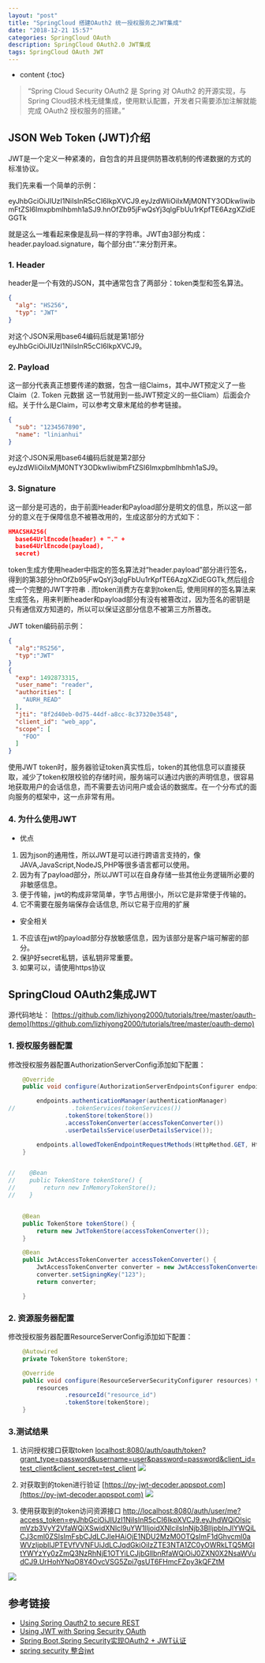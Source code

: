 ```yaml
---
layout: "post"
title: "SpringCloud 搭建OAuth2 统一授权服务之JWT集成"
date: "2018-12-21 15:57"
categories: SpringCloud OAuth
description: SpringCloud OAuth2.0 JWT集成
tags: SpringCloud OAuth JWT
---
```


* content
{:toc}

<div class="postImg" style="background-image:url(http://pjpst7ucp.bkt.clouddn.com/2018-35454f38.png)" ></div>

> “Spring Cloud Security OAuth2 是 Spring 对 OAuth2 的开源实现，与Spring Cloud技术栈无缝集成，使用默认配置，开发者只需要添加注解就能完成 OAuth2 授权服务的搭建。”





## JSON Web Token (JWT)介绍

JWT是一个定义一种紧凑的，自包含的并且提供防篡改机制的传递数据的方式的标准协议。

我们先来看一个简单的示例：

eyJhbGciOiJIUzI1NiIsInR5cCI6IkpXVCJ9.eyJzdWIiOiIxMjM0NTY3ODkwIiwibmFtZSI6Imxpbmlhbmh1aSJ9.hnOfZb95jFwQsYj3qlgFbUu1rKpfTE6AzgXZidEGGTk

就是这么一堆看起来像是乱码一样的字符串。JWT由3部分构成：header.payload.signature，每个部分由“.”来分割开来。

### 1. Header

header是一个有效的JSON，其中通常包含了两部分：token类型和签名算法。

```json
{
  "alg": "HS256",
  "typ": "JWT"
}
```

对这个JSON采用base64编码后就是第1部分eyJhbGciOiJIUzI1NiIsInR5cCI6IkpXVCJ9。

### 2. Payload

这一部分代表真正想要传递的数据，包含一组Claims，其中JWT预定义了一些Claim（2. Token 元数据 这一节就用到一些JWT预定义的一些Cliam）后面会介绍。关于什么是Claim，可以参考文章末尾给的参考链接。

```json
{
  "sub": "1234567890",
  "name": "linianhui"
}
```

对这个JSON采用base64编码后就是第2部分eyJzdWIiOiIxMjM0NTY3ODkwIiwibmFtZSI6Imxpbmlhbmh1aSJ9。

### 3. Signature

这一部分是可选的，由于前面Header和Payload部分是明文的信息，所以这一部分的意义在于保障信息不被篡改用的，生成这部分的方式如下：

```json
HMACSHA256(
  base64UrlEncode(header) + "." +
  base64UrlEncode(payload),
  secret)
```

token生成方使用header中指定的签名算法对“header.payload”部分进行签名，得到的第3部分hnOfZb95jFwQsYj3qlgFbUu1rKpfTE6AzgXZidEGGTk,然后组合成一个完整的JWT字符串 . 而token消费方在拿到token后, 使用同样的签名算法来生成签名，用来判断header和payload部分有没有被篡改过，因为签名的密钥是只有通信双方知道的，所以可以保证这部分信息不被第三方所篡改。

JWT token编码前示例：

```json
{
  "alg":"RS256",
  "typ":"JWT"
}
{
  "exp": 1492873315,
  "user_name": "reader",
  "authorities": [
    "AURH_READ"
  ],
  "jti": "8f2d40eb-0d75-44df-a8cc-8c37320e3548",
  "client_id": "web_app",
  "scope": [
    "FOO"
  ]
}
```

使用JWT token时，服务器验证token真实性后，token的其他信息可以直接获取，减少了token权限校验的存储时间，服务端可以通过内嵌的声明信息，很容易地获取用户的会话信息，而不需要去访问用户或会话的数据库。在一个分布式的面向服务的框架中，这一点非常有用。


### 4. 为什么使用JWT

-   优点

1.  因为json的通用性，所以JWT是可以进行跨语言支持的，像JAVA,JavaScript,NodeJS,PHP等很多语言都可以使用。
2.  因为有了payload部分，所以JWT可以在自身存储一些其他业务逻辑所必要的非敏感信息。
3.  便于传输，jwt的构成非常简单，字节占用很小，所以它是非常便于传输的。
4.  它不需要在服务端保存会话信息, 所以它易于应用的扩展

-   安全相关

1.  不应该在jwt的payload部分存放敏感信息，因为该部分是客户端可解密的部分。
2.  保护好secret私钥，该私钥非常重要。
3.  如果可以，请使用https协议

## SpringCloud OAuth2集成JWT
源代码地址：
[https://github.com/lizhiyong2000/tutorials/tree/master/oauth-demo](https://github.com/lizhiyong2000/tutorials/tree/master/oauth-demo)
### 1. 授权服务器配置

修改授权服务器配置AuthorizationServerConfig添加如下配置：

```java
    @Override
    public void configure(AuthorizationServerEndpointsConfigurer endpoints) throws Exception {

        endpoints.authenticationManager(authenticationManager)
//                .tokenServices(tokenServices())
                .tokenStore(tokenStore())
                .accessTokenConverter(accessTokenConverter())
                .userDetailsService(userDetailsService());

        endpoints.allowedTokenEndpointRequestMethods(HttpMethod.GET, HttpMethod.POST, HttpMethod.DELETE);
    }


//    @Bean
//    public TokenStore tokenStore() {
//        return new InMemoryTokenStore();
//    }


    @Bean
    public TokenStore tokenStore() {
        return new JwtTokenStore(accessTokenConverter());
    }

    @Bean
    public JwtAccessTokenConverter accessTokenConverter() {
        JwtAccessTokenConverter converter = new JwtAccessTokenConverter();
        converter.setSigningKey("123");
        return converter;

    }
```

### 2. 资源服务器配置
修改授权服务器配置ResourceServerConfig添加如下配置：

```java
    @Autowired
    private TokenStore tokenStore;

    @Override
    public void configure(ResourceServerSecurityConfigurer resources) throws Exception {
        resources
                .resourceId("resource_id")
                .tokenStore(tokenStore);
    }
```

### 3.测试结果
1) 访问授权接口获取token
[localhost:8080/auth/oauth/token?grant_type=password&username=user&password=password&client_id=test_client&client_secret=test_client](localhost:8080/auth/oauth/token?grant_type=password&username=user&password=password&client_id=test_client&client_secret=test_client)
![](http://pjpst7ucp.bkt.clouddn.com/2018-b3590329.png)

2) 对获取到的token进行验证
[https://py-jwt-decoder.appspot.com](https://py-jwt-decoder.appspot.com)
![](http://pjpst7ucp.bkt.clouddn.com/2018-9342810b.png)
3) 使用获取到的token访问资源接口
[http://localhost:8080/auth/user/me?access_token=eyJhbGciOiJIUzI1NiIsInR5cCI6IkpXVCJ9.eyJhdWQiOlsicmVzb3VyY2VfaWQiXSwidXNlcl9uYW1lIjoidXNlciIsInNjb3BlIjpbInJlYWQiLCJ3cml0ZSIsImFsbCJdLCJleHAiOjE1NDU2MzM0OTQsImF1dGhvcml0aWVzIjpbIlJPTEVfVVNFUiJdLCJqdGkiOiIzZTE3NTA1ZC0yOWRkLTQ5MGItYWYzYy0zZmQ3NzRhNjE1OTYiLCJjbGllbnRfaWQiOiJ0ZXN0X2NsaWVudCJ9.UrHohYNqO8Y4OvcVSG5Zpi7gsUT6FHmcFZpy3kQFZtM](http://localhost:8080/auth/user/me?access_token=eyJhbGciOiJIUzI1NiIsInR5cCI6IkpXVCJ9.eyJhdWQiOlsicmVzb3VyY2VfaWQiXSwidXNlcl9uYW1lIjoidXNlciIsInNjb3BlIjpbInJlYWQiLCJ3cml0ZSIsImFsbCJdLCJleHAiOjE1NDU2MzM0OTQsImF1dGhvcml0aWVzIjpbIlJPTEVfVVNFUiJdLCJqdGkiOiIzZTE3NTA1ZC0yOWRkLTQ5MGItYWYzYy0zZmQ3NzRhNjE1OTYiLCJjbGllbnRfaWQiOiJ0ZXN0X2NsaWVudCJ9.UrHohYNqO8Y4OvcVSG5Zpi7gsUT6FHmcFZpy3kQFZtM)

![](http://pjpst7ucp.bkt.clouddn.com/2018-85f87696.png)


## 参考链接
*  [Using Spring Oauth2 to secure REST](http://www.tinmegali.com/en/2017/06/25/oauth2-using-spring/)
*  [Using JWT with Spring Security OAuth](https://www.baeldung.com/spring-security-oauth-jwt)
*  [Spring Boot,Spring Security实现OAuth2 + JWT认证](https://www.jianshu.com/p/2c231c96a29b)
*  [spring security 整合jwt](https://liguanhua.com/article/001513500678404192dc0ebd730470e945b018bf485780d000)
